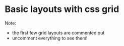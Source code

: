 
<h1>Basic layouts with css grid</h1>

Note:
- the first few grid layouts are commented out
- uncomment everything to see them!
